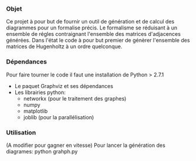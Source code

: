 ### Objet ###
Ce projet à pour but de fournir un outil de génération et de calcul des diagrammes pour un formalise précis. 
Le formalisme se réduisant à un ensemble de régles contraignant l'ensemble des matrices d'adjacences générées.
Dans l'état le code à pour but premier de génèrer l'ensemble des matrices de Hugenholtz à un ordre quelconque.


### Dépendances ###
Pour faire tourner le code il faut une installation de Python > 2.7.1
  - Le paquet Graphviz et ses dépendances
  - Les librairies python:
  	* networkx (pour le traitement des graphes)
	* numpy
	* matplotlib
	* joblib (pour la parallélisation)

### Utilisation ###
(A modifier pour gagner en vitesse)
Pour lancer la génération des diagrames:
	python grahph.py


